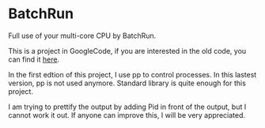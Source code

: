 BatchRun
========

Full use of your multi-core CPU by BatchRun.

This is a project in GoogleCode, if you are interested in the old code, you can find it [here](https://code.google.com/p/batchrun/).

In the first edtion of this project, I use pp to control processes. In this lastest version, pp is not used anymore. Standard library is quite enough for this project.

I am trying to prettify the output by adding Pid in front of the output, but I cannot work it out. If anyone can improve this, I will be very appreciated. 
